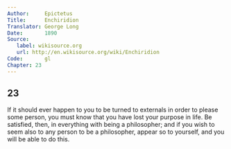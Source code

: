 ```yaml
---
Author:     Epictetus  
Title:      Enchiridion  
Translator: George Long  
Date:       1890  
Source:
   label: wikisource.org
   url: http://en.wikisource.org/wiki/Enchiridion
Code:       gl  
Chapter: 23
---
```

##  23

If it should ever happen to you to be turned to externals in order to please
some person, you must know that you have lost your purpose in life. Be
satisfied, then, in every­thing with being a philosopher; and if you wish to
seem also to any person to be a philosopher, appear so to your­self, and you
will be able to do this.


